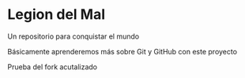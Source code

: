 # Legion del Mal
Un repositorio para conquistar el mundo

Básicamente aprenderemos más sobre Git y GitHub con este proyecto

Prueba del fork acutalizado
